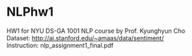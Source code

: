 # NLPhw1
HW1 for NYU DS-GA 1001 NLP course by Prof. Kyunghyun Cho<br/>
Dataset: http://ai.stanford.edu/~amaas/data/sentiment/<br/>
Instruction: nlp_assignment1_final.pdf

